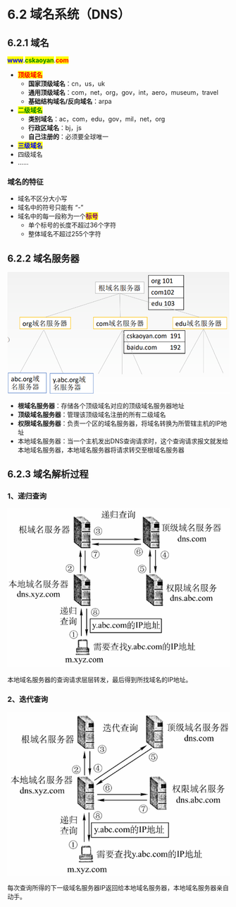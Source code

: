 # 6.2 域名系统（DNS）

## 6.2.1 域名

<mark style="color:blue;">**www**</mark>.<mark style="color:green;">**cskaoyan**</mark>.<mark style="color:red;">**com**</mark>

- <mark style="color:red;">**顶级域名**</mark>
  - **国家顶级域名**：cn，us，uk
  - **通用顶级域名**：com，net，org，gov，int，aero，museum，travel
  - **基础结构域名/反向域名**：arpa
- <mark style="color:green;">**二级域名**</mark>
  - **类别域名**：ac，com，edu，gov，mil，net，org
  - **行政区域名**：bj，js
  - **自己注册的**：必须要全球唯一
- <mark style="color:blue;">**三级域名**</mark>
- 四级域名
- ……

### 域名的特征

- 域名不区分大小写
- 域名中的符号只能有 “-”
- 域名中的每一段称为一个<mark style="color:purple;">**标号**</mark>
  - 单个标号的长度不超过36个字符
  - 整体域名不超过255个字符

## 6.2.2 域名服务器

![域名服务器层次](../.gitbook/assets/域名服务器层次.png)

- **根域名服务器**：存储各个顶级域名对应的顶级域名服务器地址
- **顶级域名服务器**：管理该顶级域名注册的所有二级域名
- **权限域名服务器**：负责一个区的域名服务器，将域名转换为所管辖主机的IP地址
- 本地域名服务器：当一个主机发出DNS查询请求时，这个查询请求报文就发给本地域名服务器，本地域名服务器将请求转交至根域名服务器

## 6.2.3 域名解析过程

### 1、递归查询

![递归查询域名解析](../.gitbook/assets/递归查询域名解析.png)

本地域名服务器的查询请求层层转发，最后得到所找域名的IP地址。

### 2、迭代查询

![迭代查询域名解析](../.gitbook/assets/迭代查询域名解析.png)

每次查询所得的下一级域名服务器IP返回给本地域名服务器，本地域名服务器亲自动手。

